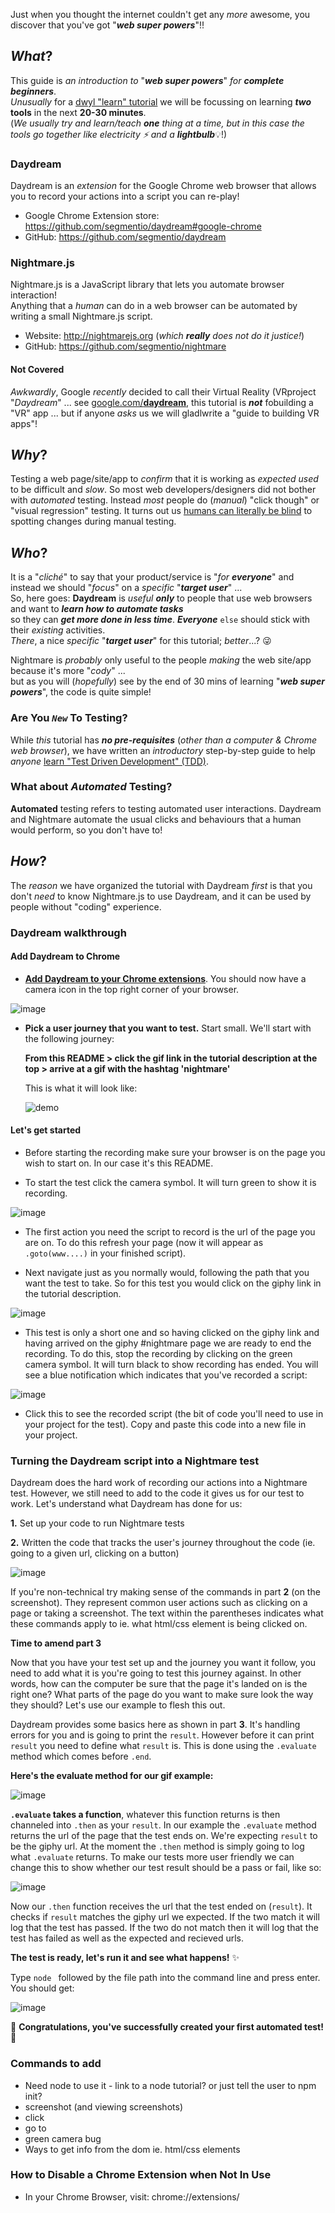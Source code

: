 <!-- # Learn Daydream & Nightmare -->

Just when you thought the internet couldn't get any _more_ awesome,
you discover that you've got "***web super powers***"!!

## _What_?

This guide is _an introduction to_ "***web super powers***"
_for **complete beginners**_.<br />
_Unusually_ for a [dwyl "learn" tutorial](https://github.com/search?q=org%3Adwyl+learn)
we will be focussing on learning **_two_ tools**
in the next **20-30 minutes**. <br />
(_We usually try and learn/teach **one** thing at a time,
  but in this case the tools go together like electricity :zap: and a **lightbulb**_:bulb:!)

  ### Daydream

  Daydream is an _extension_ for the Google Chrome web browser that allows
  you to record your actions into a script you can re-play!

  + Google Chrome Extension store: https://github.com/segmentio/daydream#google-chrome
  + GitHub: https://github.com/segmentio/daydream

### Nightmare.js

  <!-- ![nightmare logo](https://cloud.githubusercontent.com/assets/194400/23049531/a0c1372a-f4b4-11e6-96a6-a38637f245a4.png) -->

  Nightmare.js is a JavaScript library that
  lets you automate browser interaction! <br />
  Anything that a _human_ can do in a web browser can be automated by writing
  a small Nightmare.js script.

  + Website: http://nightmarejs.org (_which **really** does not do it justice!_)
  + GitHub: https://github.com/segmentio/nightmare


#### Not Covered

_Awkwardly_, Google _recently_ decided
to call their Virtual Reality (VRproject "_Daydream_" ...
see [google.com/**daydream**](https://vr.ogle.com/daydream),
this tutorial is ***not*** fobuilding a "VR" app ...
but if anyone _asks_ us we will gladlwrite a "guide to building VR apps"!

## _Why_?

Testing a web page/site/app to _confirm_ that it is working as _expected_
_used_ to be difficult and _slow_.
So most web developers/designers did not bother with _automated_ testing.
Instead _most_ people do (_manual_) "click though" or "visual regression" testing.
It turns out us [humans can literally be blind](https://en.wikipedia.org/wiki/Change_blindness) to spotting changes during manual testing.


## _Who_?

It is a "_cliché_" to say that your product/service is "_for **everyone**_"
and instead we should "_focus_" on a _specific_ "***target user***" ... <br />
So, here goes: **Daydream** is _useful_ ***only*** to people that use web browsers
and want to ***learn how to automate tasks*** <br />
so they can ***get more done in less time***.
***Everyone*** `else` should stick with their _existing_ activities. <br />
_There_, a nice _specific_ "***target user***"
for this tutorial; _better_...? :stuck_out_tongue_winking_eye:

Nightmare is _probably_ only useful to the people _making_ the web site/app
because it's more "_cody_" ... <br />
but as you will (_hopefully_) see by the end
of 30 mins of learning "***web super powers***",
the code is quite simple!


### Are You _`New`_ To Testing?

While _this_ tutorial has ***no pre-requisites***
(_other than a computer & Chrome web browser_),
we have written an _introductory_ step-by-step guide
to help _anyone_ [learn "Test Driven Development" (TDD)](https://github.com/dwyl/learn-tdd).

### What about _Automated_ Testing?

**Automated** testing refers to testing automated user interactions. Daydream and Nightmare automate the usual clicks and behaviours that a human would perform, so you don't have to!

## _How_?

The _reason_ we have organized the tutorial with Daydream _first_
is that you don't _need_ to know Nightmare.js to use Daydream,
and it can be used by people without "coding" experience.

### Daydream walkthrough

#### Add Daydream to Chrome

- [**Add Daydream to your Chrome extensions**](https://chrome.google.com/webstore/detail/daydream/oajnmbophdhdobfpalhkfgahchpcoali). You should now have a camera icon in the top right corner of your browser.

![image](https://cloud.githubusercontent.com/assets/16775804/24111767/6f6f2512-0d8f-11e7-93db-c6976bfb8d9e.png)

- **Pick a user journey that you want to test.** Start small. We'll start with the following journey:

  **From this README > click the gif link in the tutorial description at the top > arrive at a gif with the hashtag 'nightmare'**

  This is what it will look like:

  ![demo](https://cloud.githubusercontent.com/assets/16775804/24203856/be1985e2-0f0e-11e7-8ff3-ab62df8f8cc9.gif)

#### Let's get started

- Before starting the recording make sure your browser is on the page you wish to start on. In our case it's this README.

- To start the test click the camera symbol. It will turn green to show it is recording.

![image](https://cloud.githubusercontent.com/assets/16775804/24113367/7df1feca-0d94-11e7-99f4-26775eb9f2ee.png)

- The first action you need the script to record is the url of the page you are on. To do this refresh your page (now it will appear as `.goto(www....)` in your finished script).

- Next navigate just as you normally would, following the path that you want the test to take. So for this test you would click on the giphy link in the tutorial description.

![image](https://cloud.githubusercontent.com/assets/16775804/24113044/57cb6eb2-0d93-11e7-8973-bc82cfbe7519.png)

- This test is only a short one and so having clicked on the giphy link and having arrived on the giphy #nightmare page we are ready to end the recording.
To do this, stop the recording by clicking on the green camera symbol. It will turn black to show recording has ended. You will see a blue notification which indicates that you've recorded a script:

![image](https://cloud.githubusercontent.com/assets/16775804/24113514/f279fdf6-0d94-11e7-82d9-2d55e40c8405.png)

- Click this to see the recorded script (the bit of code you'll need to use in your project for the test). Copy and paste this code into a new file in your project.

### Turning the Daydream script into a Nightmare test

Daydream does the hard work of recording our actions into a Nightmare test. However, we still need to add to the code it gives us for our test to work. Let's understand what Daydream has done for us:

**1.** Set up your code to run Nightmare tests

**2.** Written the code that tracks the user's journey throughout the code (ie. going to a given url, clicking on a button)

![image](https://cloud.githubusercontent.com/assets/16775804/24255398/4d9567a8-0fdd-11e7-9888-0d33f330adf0.png)

If you're non-technical try making sense of the commands in part **2** (on the screenshot). They represent common user actions such as clicking on a page or taking a screenshot. The text within the parentheses indicates what these commands apply to ie. what html/css element is being clicked on.

**Time to amend part 3**

Now that you have your test set up and the journey you want it follow, you need to add what it is you're going to test this journey against. In other words, how can the computer be sure that the page it's landed on is the right one? What parts of the page do you want to make sure look the way they should? Let's use our example to flesh this out.

Daydream provides some basics here as shown in part **3**. It's handling errors for you and is going to print the `result`. However before it can print `result` you need to define what `result` is. This is done using the `.evaluate` method which comes before `.end`.

**Here's the evaluate method for our gif example:**

![image](https://cloud.githubusercontent.com/assets/16775804/24258286/29b7140a-0fe5-11e7-846c-3fcd91c31373.png)

**`.evaluate` takes a function**, whatever this function returns is then channeled into `.then` as your `result`. In our example the `.evaluate` method returns the url of the page that the test ends on. We're expecting `result` to be the giphy url. At the moment the `.then` method is simply going to log what `.evaluate` returns. To make our tests more user friendly we can change this to show whether our test result should be a pass or fail, like so:

![image](https://cloud.githubusercontent.com/assets/16775804/24258634/4bba47a6-0fe6-11e7-8229-80ec0e8934b6.png)

Now our `.then` function receives the url that the test ended on (`result`). It checks if `result` matches the giphy url we expected. If the two match it will log that the test has passed. If the two do not match then it will log that the test has failed as well as the expected and recieved urls.

**The test is ready, let's run it and see what happens!** :sparkles:

Type `node ` followed by the file path into the command line and press enter. You should get:

![image](https://cloud.githubusercontent.com/assets/16775804/24258959/35096c7a-0fe7-11e7-92a3-c659dcc64846.png)

:star2: **Congratulations, you've successfully created your first automated test!** :star2:

### Commands to add

- Need node to use it - link to a node tutorial? or just tell the user to npm init?
- screenshot (and viewing screenshots)
- click
- go to
- green camera bug
- Ways to get info from the dom ie. html/css elements

### How to Disable a Chrome Extension when Not In Use

+ In your Chrome Browser, visit: chrome://extensions/
